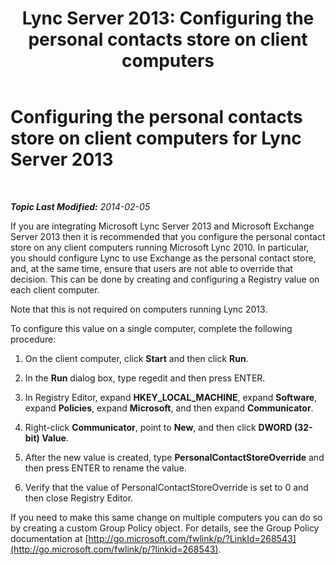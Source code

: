 ﻿---
title: 'Lync Server 2013: Configuring the personal contacts store on client computers'
TOCTitle: Configuring the personal contacts store on client computers
ms:assetid: ec69a6cb-07f2-4057-9544-55035f83eeae
ms:mtpsurl: https://technet.microsoft.com/en-us/library/JJ721922(v=OCS.15)
ms:contentKeyID: 49733857
ms.date: 07/23/2014
mtps_version: v=OCS.15
---

<div data-xmlns="http://www.w3.org/1999/xhtml">

<div class="topic" data-xmlns="http://www.w3.org/1999/xhtml" data-msxsl="urn:schemas-microsoft-com:xslt" data-cs="http://msdn.microsoft.com/en-us/">

<div data-asp="http://msdn2.microsoft.com/asp">

# Configuring the personal contacts store on client computers for Lync Server 2013

</div>

<div id="mainSection">

<div id="mainBody">

<span> </span>

_**Topic Last Modified:** 2014-02-05_

If you are integrating Microsoft Lync Server 2013 and Microsoft Exchange Server 2013 then it is recommended that you configure the personal contact store on any client computers running Microsoft Lync 2010. In particular, you should configure Lync to use Exchange as the personal contact store, and, at the same time, ensure that users are not able to override that decision. This can be done by creating and configuring a Registry value on each client computer.

Note that this is not required on computers running Lync 2013.

To configure this value on a single computer, complete the following procedure:

1.  On the client computer, click **Start** and then click **Run**.

2.  In the **Run** dialog box, type regedit and then press ENTER.

3.  In Registry Editor, expand **HKEY\_LOCAL\_MACHINE**, expand **Software**, expand **Policies**, expand **Microsoft**, and then expand **Communicator**.

4.  Right-click **Communicator**, point to **New**, and then click **DWORD (32-bit) Value**.

5.  After the new value is created, type **PersonalContactStoreOverride** and then press ENTER to rename the value.

6.  Verify that the value of PersonalContactStoreOverride is set to 0 and then close Registry Editor.

If you need to make this same change on multiple computers you can do so by creating a custom Group Policy object. For details, see the Group Policy documentation at [http://go.microsoft.com/fwlink/p/?LinkId=268543](http://go.microsoft.com/fwlink/p/?linkid=268543).

</div>

<span> </span>

</div>

</div>

</div>

